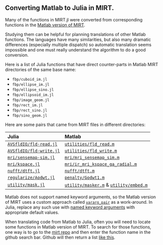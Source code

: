 ## Converting Matlab to Julia in MIRT.

Many of the functions in MIRT.jl were converted from corresponding
functions in the
[Matlab version of MIRT](https://github.com/JeffFessler/mirt/tree/main).

Studying them can be helpful
for planning translations of other Matlab functions.
The languages have many similarities,
but also many dramatic differences
(especially multiple dispatch)
so automatic translation
seems impossible
and one must really understand the algorithm
to do a good conversion.

Here is a list of Julia functions that have direct counter-parts
in Matlab MIRT directories of the same base name:

* `fbp/cuboid_im.jl`
* `fbp/ellipse_im.jl`
* `fbp/ellipse_sino.jl`
* `fbp/ellipsoid_im.jl`
* `fbp/image_geom.jl`
* `fbp/rect_im.jl`
* `fbp/rect_sino.jl`
* `fbp/sino_geom.jl`

Here are some pairs
that came from MIRT files in different directories:

| Julia | Matlab |
| :-- | :-- |
| [`AVSfldIO/fld-read.jl`][fld-read-jl] | [`utilities/fld_read.m`][fld-read-mat] |
| [`AVSfldIO/fld-write.jl`][fld-write-jl] | [`utilities/fld_write.m`][fld-write-mat] |
| [`mri/sensemap-sim.jl`][sensemap-sim-jl] | [`mri/mri_sensemap_sim.m`][sensemap-sim-mat] |
| [`mri/kspace.jl`][kspace-jl] | [`mri/ir_mri_kspace_ga_radial.m`][kspace-mat] |
| [`nufft/dtft.jl`][dtft-jl] | [`nufft/dtft.m`][dtft-mat] |
| [`regularize/Aodwt.jl`][odwt-jl] | [`penalty/Godwt1.m`][odwt-mat] |
| [`utility/mask.jl`][mask-jl] | [`utility/masker.m`][masker-mat] & [`utility/embed.m`][embed-mat] |


Matlab does not support named keyword arguments,
so the Matlab version of MIRT uses a custom approach called
[`vararg_pair`][vararg-mat]
as a work-around.
In Julia, replace any such use with
[named keyword arguments](https://docs.julialang.org/en/v1/manual/functions/#Keyword-Arguments)
with appropriate default values.

When translating code from Matlab to Julia,
often you will need to locate some functions in Matlab version of MIRT.
To search for those functions,
one way is to go to the
[mirt repo](https://github.com/JeffFessler/mirt)
and then enter the function name in the github search bar.
Github will then return a list
[like this][vararg-search].


<!-- URLs -->
[vararg-search]: https://github.com/JeffFessler/mirt/search?q=vararg_pair
[vararg-mat]: https://github.com/JeffFessler/mirt/blob/main/utilities/vararg_pair.m
[fld-read-jl]: https://github.com/JeffFessler/AVSfldIO.jl/blob/main/src/fld-read.jl
[fld-read-mat]: https://github.com/JeffFessler/mirt/blob/main/utilities/fld_read.m
[fld-write-jl]: https://github.com/JeffFessler/AVSfldIO.jl/blob/main/src/fld-write.jl
[fld-write-mat]: https://github.com/JeffFessler/mirt/blob/main/utilities/fld_write.m
[dtft-jl]: https://github.com/JeffFessler/MIRT.jl/blob/main/src/nufft/dtft.jl
[dtft-mat]: https://github.com/JeffFessler/mirt/blob/main/nufft/dtft.m
[kspace-jl]: https://github.com/JeffFessler/MIRT.jl/blob/main/src/mri/kspace.jl
[kspace-mat]: https://github.com/JeffFessler/mirt/blob/main/mri/ir_mri_kspace_ga_radial.m
[odwt-jl]: https://github.com/JeffFessler/MIRT.jl/blob/main/src/regularize/Aodwt.jl
[odwt-mat]: https://github.com/JeffFessler/mirt/blob/main/penalty/Godwt1.m
[sensemap-sim-jl]: https://github.com/JeffFessler/MIRT.jl/blob/main/src/mri/sensemap-sim.jl
[sensemap-sim-mat]: https://github.com/JeffFessler/mirt/blob/main/mri/mri_sensemap_sim.m
[mask-jl]: https://github.com/JeffFessler/MIRT.jl/blob/main/src/utility/mask.jl
[masker-mat]: https://github.com/JeffFessler/mirt/blob/main/utilities/masker.m
[embed-mat]: https://github.com/JeffFessler/mirt/blob/main/utilities/embed.m
